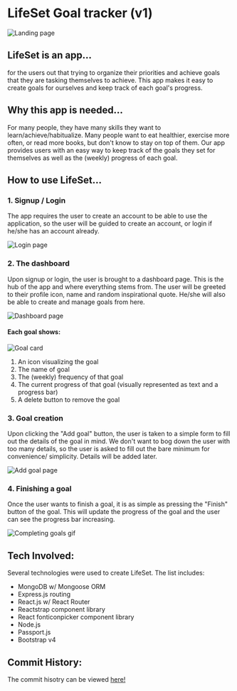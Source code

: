 # LifeSet Goal tracker (v1)
![Landing page](./assets/images/landing.JPG)

## LifeSet is an app... ## 
for the users out that trying to organize their priorities and achieve goals that they are tasking themselves to achieve. This app makes it easy to create goals for ourselves and keep track of each goal's progress.

## Why this app is needed... ##
For many people, they have many skills they want to learn/achieve/habitualize. Many people want to eat healthier, exercise more often, or read more books, but don't know to stay on top of them. Our app provides users with an easy way to keep track of the goals they set for themselves as well as the (weekly) progress of each goal.

## How to use LifeSet... ##
### 1. Signup / Login ###
The app requires the user to create an account to be able to use the application, so the user will be guided to create an account, or login if he/she has an account already.

![Login page](./assets/images/signup.JPG)

### 2. The dashboard ###
Upon signup or login, the user is brought to a dashboard page. This is the hub of the app and where everything stems from. The user will be greeted to their profile icon, name and random inspirational quote. He/she will also be able to create and manage goals from here.

![Dashboard page](./assets/images/dashboard2.JPG)

#### Each goal shows: ####

![Goal card](./assets/images/goal.JPG)

1. An icon visualizing the goal
2. The name of goal
3. The (weekly) frequency of that goal
4. The current progress of that goal (visually represented as text and a progress bar)
5. A delete button to remove the goal

### 3. Goal creation ###
Upon clicking the "Add goal" button, the user is taken to a simple form to fill out the details of the goal in mind. We don't want to bog down the user with too many details, so the user is asked to fill out the bare minimum for convenience/ simplicity. Details will be added later.

![Add goal page](./assets/images/addGoal.JPG)

### 4. Finishing a goal ###
Once the user wants to finish a goal, it is as simple as pressing the "Finish" button of the goal. This will update the progress of the goal and the user can see the progress bar increasing.

![Completing goals gif](./assets/images/completeGoals.gif)

## Tech Involved: ##
Several technologies were used to create LifeSet.
The list includes:
- MongoDB w/ Mongoose ORM
- Express.js routing
- React.js w/ React Router
- Reactstrap component library
- React fonticonpicker component library
- Node.js
- Passport.js 
- Bootstrap v4

## Commit History: ##
The commit hisotry can be viewed [here!](https://github.com/burkeri/FinalProject_MERN/commits/master)

